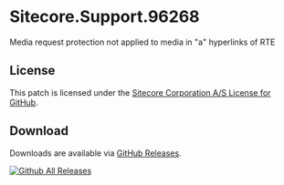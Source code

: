 # Sitecore.Support.96268
Media request protection not applied to media in &quot;a&quot; hyperlinks of RTE

## License  
This patch is licensed under the [Sitecore Corporation A/S License for GitHub](https://github.com/sitecoresupport/Sitecore.Support.96268/blob/master/LICENSE).  

## Download  
Downloads are available via [GitHub Releases](https://github.com/sitecoresupport/Sitecore.Support.96268/releases).  

[![Github All Releases](https://img.shields.io/github/downloads/SitecoreSupport/Sitecore.Support.96268/total.svg)](https://github.com/SitecoreSupport/Sitecore.Support.96268/releases)
